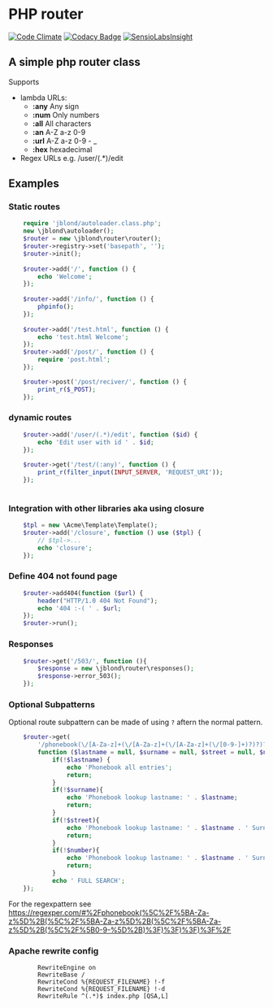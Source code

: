 PHP router
======================

[![Code Climate](https://codeclimate.com/github/JBlond/php-router/badges/gpa.svg)](https://codeclimate.com/github/JBlond/php-router) [![Codacy Badge](https://api.codacy.com/project/badge/Grade/a89005f98a484c2db2baa832c5bd573b)](https://www.codacy.com/app/leet31337/php-router?utm_source=github.com&amp;utm_medium=referral&amp;utm_content=JBlond/php-router&amp;utm_campaign=Badge_Grade)  [![SensioLabsInsight](https://insight.sensiolabs.com/projects/9dcb9412-a54b-491d-afc1-072b97cc4ecc/mini.png)](https://insight.sensiolabs.com/projects/9dcb9412-a54b-491d-afc1-072b97cc4ecc)

## A simple php router class

Supports  
- lambda URLs: 
	- **:any** Any sign
	- **:num** Only numbers
	- **:all** All characters
	- **:an** A-Z a-z 0-9
	- **:url** A-Z a-z 0-9 - _ 
	- **:hex** hexadecimal 
- Regex URLs e.g. /user/(.*)/edit

## Examples

### Static routes
```PHP
	require 'jblond/autoloader.class.php';
	new \jblond\autoloader();
	$router = new \jblond\router\router();
	$router->registry->set('basepath', '');
	$router->init();
	
	$router->add('/', function () {
	    echo 'Welcome';
	});
	
	$router->add('/info/', function () {
	    phpinfo();
	});
	
	$router->add('/test.html', function () {
	    echo 'test.html Welcome';
	});
	$router->add('/post/', function () {
		require 'post.html';
	});

	$router->post('/post/reciver/', function () {
	    print_r($_POST);
	});
```

### dynamic routes
```PHP	
	$router->add('/user/(.*)/edit', function ($id) {
	    echo 'Edit user with id ' . $id;
	});
	
	$router->get('/test/(:any)', function () {
	    print_r(filter_input(INPUT_SERVER, 'REQUEST_URI'));
	});
	
```

### Integration with other libraries aka using closure
```PHP
	$tpl = new \Acme\Template\Template();
	$router->add('/closure', function () use ($tpl) {
	    // $tpl->...
	    echo 'closure';
	});
```

### Define 404 not found page	
	
```PHP
	$router->add404(function ($url) {
	    header("HTTP/1.0 404 Not Found");
	    echo '404 :-( ' . $url;
	});
	$router->run();
```

### Responses
```PHP
	$router->get('/503/', function (){
	    $response = new \jblond\router\responses();
	    $response->error_503();
	});
```

### Optional Subpatterns
Optional route subpattern can be made of using `?`  aftern the normal pattern.

```PHP
	$router->get(
	    '/phonebook(\/[A-Za-z]+(\/[A-Za-z]+(\/[A-Za-z]+(\/[0-9-]+)?)?)?)?/',
	    function ($lastname = null, $surname = null, $street = null, $number = null) {
	        if(!$lastname) {
	            echo 'Phonebook all entries';
	            return;
	        }
	        if(!$surname){
	            echo 'Phonebook lookup lastname: ' . $lastname;
	            return;
	        }
	        if(!$street){
	            echo 'Phonebook lookup lastname: ' . $lastname . ' Surname: ' . $surname;
	            return;
	        }
	        if(!$number){
	            echo 'Phonebook lookup lastname: ' . $lastname . ' Surname: ' . $surname . ' Street: ' . $street;
	            return;
	        }
	        echo ' FULL SEARCH';
	});
```

For the regexpattern see https://regexper.com/#%2Fphonebook(%5C%2F%5BA-Za-z%5D%2B(%5C%2F%5BA-Za-z%5D%2B(%5C%2F%5BA-Za-z%5D%2B(%5C%2F%5B0-9-%5D%2B)%3F)%3F)%3F)%3F%2F

### Apache rewrite config

```
		RewriteEngine on
		RewriteBase /
		RewriteCond %{REQUEST_FILENAME} !-f
		RewriteCond %{REQUEST_FILENAME} !-d
		RewriteRule ^(.*)$ index.php [QSA,L]
```
